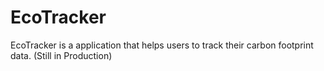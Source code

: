 # EcoTracker
EcoTracker is a application that helps users to track their carbon footprint data. (Still in Production)
